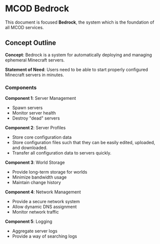 # MCOD Bedrock

This document is focused **Bedrock**, the system which is the foundation of all MCOD services.

## Concept Outline

**Concept**: Bedrock is a system for automatically deploying and managing ephemeral Minecraft servers.

**Statement of Need**: Users need to be able to start properly configured Minecraft servers in minutes.

### Components

**Component 1**: Server Management

- Spawn servers
- Monitor server health
- Destroy "dead" servers

**Component 2**: Server Profiles

- Store core configuration data
- Store configuration files such that they can be easily edited, uploaded, and downloaded.
- Transfer all configuration data to servers quickly.

**Component 3**: World Storage

- Provide long-term storage for worlds
- Minimize bandwidth usage
- Maintain change history

**Component 4**: Network Management

- Provide a secure network system
- Allow dynamic DNS assignment
- Monitor network traffic

**Component 5**: Logging

- Aggregate server logs
- Provide a way of searching logs
